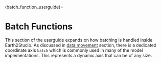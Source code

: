 (batch_function_userguide)=

# Batch Functions

This section of the userguide expands on how batching is handled inside Earth2Studio.
As discussed in [data movement](data_userguide) section, there is a dedicated coordinate
axis `batch` which is commonly used in many of the model implementations.
This represents a dynamic axis that can be of any size.
